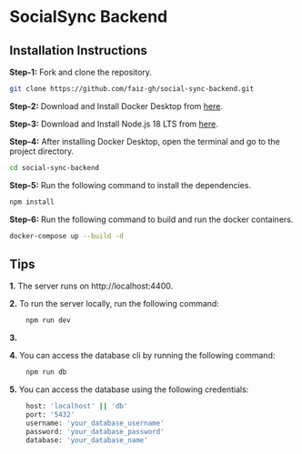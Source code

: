 # SocialSync Backend

## Installation Instructions

**Step-1:** Fork and clone the repository.
```bash
git clone https://github.com/faiz-gh/social-sync-backend.git
```

**Step-2:** Download and Install Docker Desktop from [here](https://www.docker.com/products/docker-desktop).

**Step-3:** Download and Install Node.js 18 LTS from [here](https://nodejs.org/en/download).

**Step-4:** After installing Docker Desktop, open the terminal and go to the project directory.
```bash
cd social-sync-backend
```
**Step-5:** Run the following command to install the dependencies.
```bash
npm install
```

**Step-6:** Run the following command to build and run the docker containers.
```bash
docker-compose up --build -d
```

## Tips

**1.** The server runs on http://localhost:4400.

**2.** To run the server locally, run the following command:
```bash
    npm run dev
```

**3.** 

**4.** You can access the database cli by running the following command:
```bash
    npm run db
```

**5.** You can access the database using the following credentials:
```bash
    host: 'localhost' || 'db'
    port: '5432'
    username: 'your_database_username'
    password: 'your_database_password'
    database: 'your_database_name'
```

